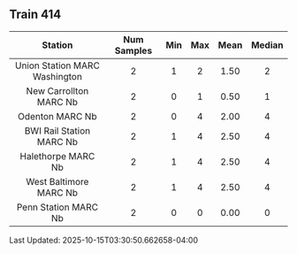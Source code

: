 ## Train 414

| Station | Num Samples | Min | Max | Mean | Median |
| :-----: | :---------: | :-: | :-: | :--: | :----: |
| Union Station MARC Washington | 2 | 1 | 2 | 1.50 | 2 |
| New Carrollton MARC Nb | 2 | 0 | 1 | 0.50 | 1 |
| Odenton MARC Nb | 2 | 0 | 4 | 2.00 | 4 |
| BWI Rail Station MARC Nb | 2 | 1 | 4 | 2.50 | 4 |
| Halethorpe MARC Nb | 2 | 1 | 4 | 2.50 | 4 |
| West Baltimore MARC Nb | 2 | 1 | 4 | 2.50 | 4 |
| Penn Station MARC Nb | 2 | 0 | 0 | 0.00 | 0 |


Last Updated: 2025-10-15T03:30:50.662658-04:00
